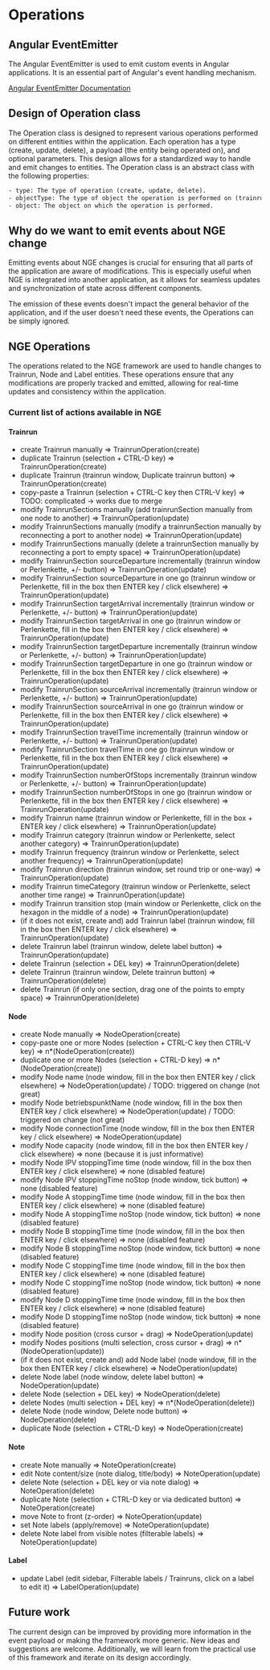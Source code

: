 # Operations

## Angular EventEmitter

The Angular EventEmitter is used to emit custom events in Angular applications. It is an essential part of Angular's event handling mechanism.

[Angular EventEmitter Documentation](https://v17.angular.io/api/core/EventEmitter)

## Design of Operation class

The Operation class is designed to represent various operations performed on different entities within the application. Each operation has a type (create, update, delete), a payload (the entity being operated on), and optional parameters. This design allows for a standardized way to handle and emit changes to entities. The Operation class is an abstract class with the following properties:

```txt
- type: The type of operation (create, update, delete).
- objectType: The type of object the operation is performed on (trainrun, node).
- object: The object on which the operation is performed.
```

## Why do we want to emit events about NGE change

Emitting events about NGE changes is crucial for ensuring that all parts of the application are aware of modifications. This is especially useful when NGE is integrated into another application, as it allows for seamless updates and synchronization of state across different components.

The emission of these events doesn't impact the general behavior of the application, and if the user doesn't need these events, the Operations can be simply ignored.

## NGE Operations

The operations related to the NGE framework are used to handle changes to Trainrun, Node and Label entities. These operations ensure that any modifications are properly tracked and emitted, allowing for real-time updates and consistency within the application.

### Current list of actions available in NGE

#### Trainrun

- create Trainrun manually => TrainrunOperation(create)
- duplicate Trainrun (selection + CTRL-D key) => TrainrunOperation(create)
- duplicate Trainrun (trainrun window, Duplicate trainrun button) => TrainrunOperation(create)
- copy-paste a Trainrun (selection + CTRL-C key then CTRL-V key) => TODO: complicated -> works due to merge
- modify TrainrunSections manually (add trainrunSection manually from one node to another) => TrainrunOperation(update)
- modify TrainrunSections manually (modify a trainrunSection manually by reconnecting a port to another node) => TrainrunOperation(update)
- modify TrainrunSections manually (delete a trainrunSection manually by reconnecting a port to empty space) => TrainrunOperation(update)
- modify TrainrunSection sourceDeparture incrementally (trainrun window or Perlenkette, +/- button) => TrainrunOperation(update)
- modify TrainrunSection sourceDeparture in one go (trainrun window or Perlenkette, fill in the box then ENTER key / click elsewhere) => TrainrunOperation(update)
- modify TrainrunSection targetArrival incrementally (trainrun window or Perlenkette, +/- button) => TrainrunOperation(update)
- modify TrainrunSection targetArrival in one go (trainrun window or Perlenkette, fill in the box then ENTER key / click elsewhere) => TrainrunOperation(update)
- modify TrainrunSection targetDeparture incrementally (trainrun window or Perlenkette, +/- button) => TrainrunOperation(update)
- modify TrainrunSection targetDeparture in one go (trainrun window or Perlenkette, fill in the box then ENTER key / click elsewhere) => TrainrunOperation(update)
- modify TrainrunSection sourceArrival incrementally (trainrun window or Perlenkette, +/- button) => TrainrunOperation(update)
- modify TrainrunSection sourceArrival in one go (trainrun window or Perlenkette, fill in the box then ENTER key / click elsewhere) => TrainrunOperation(update)
- modify TrainrunSection travelTime incrementally (trainrun window or Perlenkette, +/- button) => TrainrunOperation(update)
- modify TrainrunSection travelTime in one go (trainrun window or Perlenkette, fill in the box then ENTER key / click elsewhere) => TrainrunOperation(update)
- modify TrainrunSection numberOfStops incrementally (trainrun window or Perlenkette, +/- button) => TrainrunOperation(update)
- modify TrainrunSection numberOfStops in one go (trainrun window or Perlenkette, fill in the box then ENTER key / click elsewhere) => TrainrunOperation(update)
- modify Trainrun name (trainrun window or Perlenkette, fill in the box + ENTER key / click elsewhere) => TrainrunOperation(update)
- modify Trainrun category (trainrun window or Perlenkette, select another category) => TrainrunOperation(update)
- modify Trainrun frequency (trainrun window or Perlenkette, select another frequency) => TrainrunOperation(update)
- modify Trainrun direction (trainrun window, set round trip or one-way) => TrainrunOperation(update)
- modify Trainrun timeCategory (trainrun window or Perlenkette, select another time range) => TrainrunOperation(update)
- modify Trainrun transition stop (main window or Perlenkette, click on the hexagon in the middle of a node) => TrainrunOperation(update)
- (if it does not exist, create and) add Trainrun label (trainrun window, fill in the box then ENTER key / click elsewhere) => TrainrunOperation(update)
- delete Trainrun label (trainrun window, delete label button) => TrainrunOperation(update)
- delete Trainrun (selection + DEL key) => TrainrunOperation(delete)
- delete Trainrun (trainrun window, Delete trainrun button) => TrainrunOperation(delete)
- delete Trainrun (if only one section, drag one of the points to empty space) => TrainrunOperation(delete)

#### Node

- create Node manually => NodeOperation(create)
- copy-paste one or more Nodes (selection + CTRL-C key then CTRL-V key) => n\*(NodeOperation(create))
- duplicate one or more Nodes (selection + CTRL-D key) => n\*(NodeOperation(create))
- modify Node name (node window, fill in the box then ENTER key / click elsewhere) => NodeOperation(update) / TODO: triggered on change (not great)
- modify Node betriebspunktName (node window, fill in the box then ENTER key / click elsewhere) => NodeOperation(update) / TODO: triggered on change (not great)
- modify Node connectionTime (node window, fill in the box then ENTER key / click elsewhere) => NodeOperation(update)
- modify Node capacity (node window, fill in the box then ENTER key / click elsewhere) => none (because it is just informative)
- modify Node IPV stoppingTime time (node window, fill in the box then ENTER key / click elsewhere) => none (disabled feature)
- modify Node IPV stoppingTime noStop (node window, tick button) => none (disabled feature)
- modify Node A stoppingTime time (node window, fill in the box then ENTER key / click elsewhere) => none (disabled feature)
- modify Node A stoppingTime noStop (node window, tick button) => none (disabled feature)
- modify Node B stoppingTime time (node window, fill in the box then ENTER key / click elsewhere) => none (disabled feature)
- modify Node B stoppingTime noStop (node window, tick button) => none (disabled feature)
- modify Node C stoppingTime time (node window, fill in the box then ENTER key / click elsewhere) => none (disabled feature)
- modify Node C stoppingTime noStop (node window, tick button) => none (disabled feature)
- modify Node D stoppingTime time (node window, fill in the box then ENTER key / click elsewhere) => none (disabled feature)
- modify Node D stoppingTime noStop (node window, tick button) => none (disabled feature)
- modify Node position (cross cursor + drag) => NodeOperation(update)
- modify Nodes positions (multi selection, cross cursor + drag) => n\*(NodeOperation(update))
- (if it does not exist, create and) add Node label (node window, fill in the box then ENTER key / click elsewhere) => NodeOperation(update)
- delete Node label (node window, delete label button) => NodeOperation(update)
- delete Node (selection + DEL key) => NodeOperation(delete)
- delete Nodes (multi selection + DEL key) => n\*(NodeOperation(delete))
- delete Node (node window, Delete node button) => NodeOperation(delete)
- duplicate Node (selection + CTRL-D key) => NodeOperation(create)

#### Note

- create Note manually => NoteOperation(create)
- edit Note content/size (note dialog, title/body) => NoteOperation(update)
- delete Note (selection + DEL key or via note dialog) => NoteOperation(delete)
- duplicate Note (selection + CTRL-D key or via dedicated button) => NoteOperation(create)
- move Note to front (z-order) => NoteOperation(update)
- set Note labels (apply/remove) => NoteOperation(update)
- delete Note label from visible notes (filterable labels) => NoteOperation(update)

#### Label

- update Label (edit sidebar, Filterable labels / Trainruns, click on a label to edit it) => LabelOperation(update)

## Future work

The current design can be improved by providing more information in the event payload or making the framework more generic. New ideas and suggestions are welcome. Additionally, we will learn from the practical use of this framework and iterate on its design accordingly.
